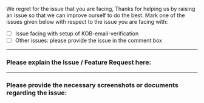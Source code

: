 We regret for the issue that you are facing, Thanks for helping us by raising an issue so that we can improve ourself to do the best.
Mark one of the issues given below with respect to the issue you are facing with:

- [ ] Issue facing with setup of KOB-email-verification 
- [ ] Other issues: please provide the issue in the comment box

____________________________________________________________________________________

### Please explain the Issue / Feature Request here:

____________________________________________________________________________________
### Please provide the necessary screenshots or documents regarding the issue:

